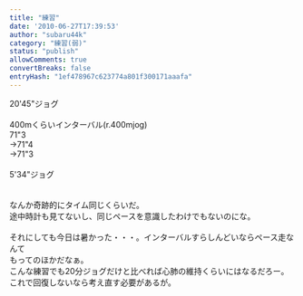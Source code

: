 ```yaml
---
title: "練習"
date: '2010-06-27T17:39:53'
author: "subaru44k"
category: "練習(弱)"
status: "publish"
allowComments: true
convertBreaks: false
entryHash: "1ef478967c623774a801f300171aaafa"
---
```

20'45"ジョグ<br>
<br>
400mくらいインターバル(r.400mjog)<br>
71"3<br>
→71"4<br>
→71"3<br>
<br>
5'34"ジョグ<br>
<br>
<br>
なんか奇跡的にタイム同じくらいだ。<br>
途中時計も見てないし、同じペースを意識したわけでもないのにな。<br>
<br>
それにしても今日は暑かった・・・。インターバルすらしんどいならペース走なんて<br>
もってのほかだなぁ。<br>
こんな練習でも20分ジョグだけと比べれば心肺の維持くらいにはなるだろー。<br>
これで回復しないなら考え直す必要があるが。
